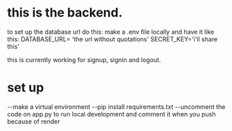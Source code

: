 # this is the backend.
to set up the database url do this:
    make a .env file locally and have it like this:
            DATABASE_URL= 'the url without quotations'
            SECRET_KEY='i'll share this'


this is currently working for signup, signin and logout.

# set up
--make a virtual environment
--pip install requirements.txt
--uncomment the code on app.py to run local development and comment it when you push because of render



